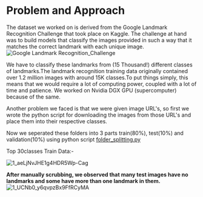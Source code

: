 # Problem and Approach
The dataset we worked on is derived from the Google Landmark Recognition Challenge that took place on Kaggle. The challenge at hand was to build models that classify the images provided in such a way that it matches the correct landmark with each unique image.
![Google Landmark Recognition_Challenge](https://user-images.githubusercontent.com/39646018/60909844-e7427180-a29c-11e9-84c3-4247cf61e4da.png)

We have to classify these landmarks from (15 Thousand!) different classes of landmarks.The landmark recognition training data originally contained over 1.2 million images with around 15K classes.To put things simply, this means that we would require a lot of computing power, coupled with a lot of time and patience. We worked on Nvidia DGX GPU (supercomputer) because of the same.

Another problem we faced is that we were given image URL's, so first we wrote the python script for downloading the images from those URL's and place them into their respective classes.

Now we seperated these folders into 3 parts train(80%), test(10%) and validation(10%) using python script [folder_splitting.py](https://github.com/adityasurana/Google-Landmark-Recognition-Challenge/blob/master/folder_splitting.py)

Top 30classes Train Data:-


![1_aeLjNvJHE1g4HDR5Wp-Cag](https://user-images.githubusercontent.com/39646018/60911074-01ca1a00-a2a0-11e9-846b-953727dcd80b.png)

**After manually scrubbing, we observed that many test images have no landmarks and some have more than one landmark in them.**
![1_UCNb0_y6qvpzBx9FfRCyMA](https://user-images.githubusercontent.com/39646018/60911605-325e8380-a2a1-11e9-8da6-f37fe3bbf597.png)
